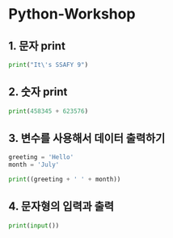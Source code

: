 # Python-Workshop

## 1. 문자 print

```python
print("It\'s SSAFY 9")
```

## 2. 숫자 print

```python
print(458345 + 623576)
```

## 3. 변수를 사용해서 데이터 출력하기

```python
greeting = 'Hello'
month = 'July'

print((greeting + ' ' + month))
```

## 4. 문자형의 입력과 출력

```python
print(input())
```